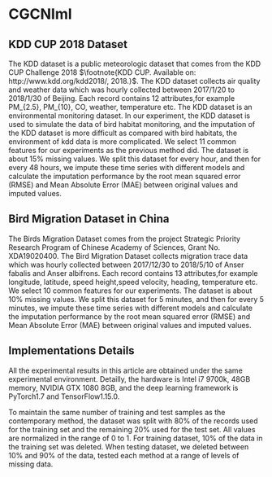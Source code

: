 # CGCNIml
## KDD CUP 2018 Dataset
The KDD dataset is a public meteorologic dataset that comes from the KDD CUP Challenge 2018 $\footnote{KDD CUP. Available on: http://www.kdd.org/kdd2018/, 2018.}$. The KDD dataset collects air quality and weather data which was hourly collected between 2017/1/20 to 2018/1/30 of Beijing. Each record contains 12 attributes,for example PM_{2.5}, PM_{10}, CO, weather, temperature etc. The KDD dataset is an environmental monitoring dataset. In our experiment, the KDD dataset is used to simulate the data of bird habitat monitoring, and the imputation of the KDD dataset is more difficult as compared with bird habitats, the environment of kdd data is more complicated. We select 11 common features for our experiments as the previous method did. The dataset is about 15\% missing values. We split this dataset for every hour, and then for every 48 hours, we impute these time series with different models and calculate the imputation performance by the root mean squared error (RMSE) and Mean Absolute Error (MAE) between original values and imputed values.

## Bird Migration Dataset in China
The Birds Migration Dataset comes from the project Strategic Priority Research Program of Chinese Academy of Sciences, Grant No. XDA19020400. 
The Bird Migration Dataset collects migration trace data which was hourly collected between 2017/12/30 to 2018/5/10 of Anser fabalis and Anser albifrons. Each record contains 13 attributes,for example longitude, latitude, speed height,speed velocity, heading, temperature etc. We select 10 common features for our experiments. The dataset is about 10\% missing values. We split this dataset for 5 minutes, and then for every 5 minutes, we impute these time series with different models and calculate the imputation performance by the root mean squared error (RMSE) and Mean Absolute Error (MAE) between original values and imputed values. 
## Implementations Details
All the experimental results in this article are obtained under the same experimental environment. Detailly, the hardware is Intel i7 9700k, 48GB memory, NVIDIA GTX 1080 8GB, and the deep learning framework is PyTorch1.7 and TensorFlow1.15.0.

To maintain the same number of training and test samples as the contemporary method, the dataset was split with 80% of the records used for the training set and the remaining 20% used for the test set. 
All values are normalized in the range of 0 to 1. For training dataset, 10\% of the data in the training set was deleted. When testing dataset, we deleted between 10% and 90% of the  data, tested each method at a range of levels of missing data.
